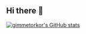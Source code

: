 ## Hi there 👋

[![gimmetorkor's GitHub stats](https://github-readme-stats.vercel.app/api?username=gimmetorkor)](https://github.com/gimmetorkor/github-readme-stats)

<!--
**gimmetorkor/gimmetorkor** is a ✨ _special_ ✨ repository because its `README.md` (this file) appears on your GitHub profile.

Here are some ideas to get you started:

- 🔭 I’m currently working on ...
- 🌱 I’m currently learning ...
- 👯 I’m looking to collaborate on ...
- 🤔 I’m looking for help with ...
- 💬 Ask me about ...
- 📫 How to reach me: ...
- 😄 Pronouns: ...
- ⚡ Fun fact: ...
-->
